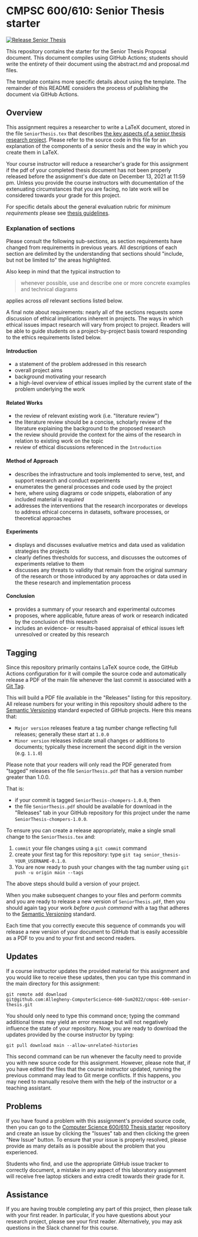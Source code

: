 # CMPSC 600/610: Senior Thesis starter

[![Release Senior Thesis](../../actions/workflows/main.yml/badge.svg)](../../actions/workflows/main.yml)

This repository contains the starter for the Senior Thesis Proposal document.
This document compiles using GitHub Actions; students should write the entirety
of their document using the abstract.md and proposal.md files.

The template contains more specific details about using the template. The
remainder of this README considers the process of publishing the document via
GitHub Actions.

## Overview

This assignment requires a researcher to write a LaTeX document, stored in the
file `SeniorThesis.tex` that describes [the key aspects of a
senior thesis research project](#explanation-of-sections). Please refer to the
source code in this file for
an explanation of the components of a senior thesis and the way in
which you create them in LaTeX.

Your course instructor will reduce a researcher's grade for this assignment if
the pdf of your completed thesis document has not been properly released before
the
assignment's due date on December 13, 2021 at 11:59 pm. Unless
you provide the course instructors with documentation of the extenuating
circumstances that you are facing, no late work will be considered towards your
grade for this project.

For specific details about the general evaluation rubric for _minimum
requirements_ please see [thesis
guidelines](https://github.com/Allegheny-ComputerScience-600-Sum2022/course-materials/blob/main/CODE_OF_CONDUCT.md#thesis-document-minimum-requirements).

### Explanation of sections

Please consult the following sub-sections, as section requirements have changed
from requirements in previous years. All descriptions of each section are
delimited by the understanding that sections should "include, but not be
limited to" the areas highlighted.

Also keep in mind that the typical instruction to

> whenever possible, use and describe one or more concrete examples and
technical diagrams

applies across _all_ relevant sections listed below.

A final note about requirements: nearly all of the sections requests some
discussion of ethical implications inherent in projects. The ways in which
ethical issues impact research will vary from project to project. Readers will
be able to guide students on a project-by-project basis toward responding to
the ethics requirements listed below.

#### Introduction

* a statement of the problem addressed in this research
* overall project aims
* background motivating your research
* a high-level overview of ethical issues implied by the current state of the
problem underlying the work

#### Related Works

* the review of relevant existing work (i.e. "literature review")
* the literature review should be a concise, scholarly review of the literature
explaining the background to the proposed research 
* the review should provide the context for the aims of the research in
relation to existing work on the topic
* review of ethical discussions referenced in the `Introduction`

#### Method of Approach

* describes the infrastructure and tools implemented to serve, test, and
support research and conduct experiments
* enumerates the general processes and code used by the project
* here, where using diagrams or code snippets, elaboration of any included
material is _required_
* addresses the interventions that the research incorporates or develops to
address ethical concerns in datasets, software processes, or theoretical
approaches

#### Experiments

* displays and discusses evaluative metrics and data used as validation
strategies the projects
* clearly defines thresholds for success, and discusses the outcomes of
experiments relative to them
* discusses any threats to validity that remain from the original summary of
the research or those introduced by any approaches or data used in the these
research and implementation process

#### Conclusion

* provides a summary of your research and experimental outcomes
* proposes, where applicable, future areas of work or research indicated by the
conclusion of this research
* includes an evidence- or results-based appraisal of ethical issues left
unresolved or created by this research

## Tagging

Since this repository primarily contains LaTeX source code, the GitHub Actions 
configuration for it will compile the source code and automatically release a
PDF of the main file whenever the last commit is associated with a [Git
Tag](https://git-scm.com/book/en/v2/Git-Basics-Tagging). 

This will build a PDF file available in the "Releases" listing
for this repository. All release numbers for your writing in this repository
should adhere to the [Semantic Versioning](http://semver.org/) standard
expected
of GitHub projects. Here this means that:

* `Major version` releases feature a tag number change reflecting full
releases; generally these start at `1.0.0`
* `Minor version` releases indicate small changes or additions to documents;
typically these increment the second digit in the version (e.g. `1.1.0`)

Please note that your readers will only read the PDF generated from "tagged"
releases 
of the file `SeniorThesis.pdf` that has a version number greater than
1.0.0. 

That is:

* if your commit is tagged `SeniorThesis-chompers-1.0.0`, then 
* the file `SeniorThesis.pdf` should be available for download in the
"Releases" tab in your GitHub repository for this project under the name
`SeniorThesis-chompers-1.0.0`.

To ensure you can create a release appropriately, make a single small change to
the
`SeniorThesis.tex` and:

1. `commit` your file changes using a `git commit` command
2. create your first tag for this repository: type `git tag
senior_thesis-YOUR_USERNAME-0.1.0`. 
3. You are now ready to push your changes with the tag number using  `git push
-u origin main --tags`

The above steps should build a version of your project.

When you make subsequent changes to your files and perform commits and you are
ready to release a new version of `SeniorThesis.pdf`, then you should
again tag your work _before a `push` command_ with a tag that
adheres to the [Semantic Versioning](http://semver.org/) standard. 

Each time that you correctly execute this sequence of commands you will release
a new
version of your document to GitHub that is easily accessible as a PDF to you
and
to your first and second readers.

## Updates

If a course instructor updates the provided material for this assignment and
you would like to receive these updates, then you can type this command in the
main directory for this assignment:

```
git remote add download
git@github.com:Allegheny-ComputerScience-600-Sum2022/cmpsc-600-senior-thesis.git
```

You should only need to type this command once; typing the command additional
times may yield an error message but will not negatively influence the state of
your repository. Now, you are ready to download the updates provided by the
course instructor by typing:

```
git pull download main --allow-unrelated-histories
```

This second command can be run whenever the faculty need to provide you
with new source code for this assignment. However, please note that, if you
have
edited the files that the course instructor updated, running the previous
command may lead to Git merge conflicts. If this happens, you may need to
manually resolve them with the help of the instructor or a teaching assistant.

## Problems

If you have found a problem with this assignment's provided source code, then
you can go to the [Computer Science 600/610 Thesis
starter](git@github.com:Allegheny-ComputerScience-600-Sum2022/cmpsc-600-senior-thesis.git)
repository and create an issue by clicking the "Issues" tab and then clicking
the green "New Issue" button. To ensure that your issue is properly resolved,
please provide as many details as is possible about the problem that you
experienced.

Students who find, and use the appropriate GitHub issue tracker to correctly
document, a mistake in any aspect of this laboratory assignment will receive
free laptop stickers and extra credit towards their grade for it.

## Assistance

If you are having trouble completing any part of this project, then please talk
with your first reader. In particular, if you have questions about your
research project, please
see your first reader. Alternatively, you may ask questions in the Slack
channel for this course.
